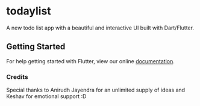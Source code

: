 # todaylist

A new todo list app with a beautiful and interactive UI built with Dart/Flutter.




## Getting Started

For help getting started with Flutter, view our online
[documentation](https://flutter.io/).

### Credits

Special thanks to Anirudh Jayendra for an unlimited supply of ideas and Keshav for emotional support :D
